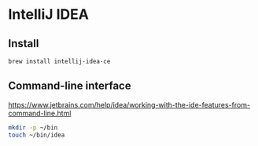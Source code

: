 # IntelliJ IDEA

## Install

```bash
brew install intellij-idea-ce
```

## Command-line interface

<https://www.jetbrains.com/help/idea/working-with-the-ide-features-from-command-line.html>

```bash
mkdir -p ~/bin
touch ~/bin/idea
```
